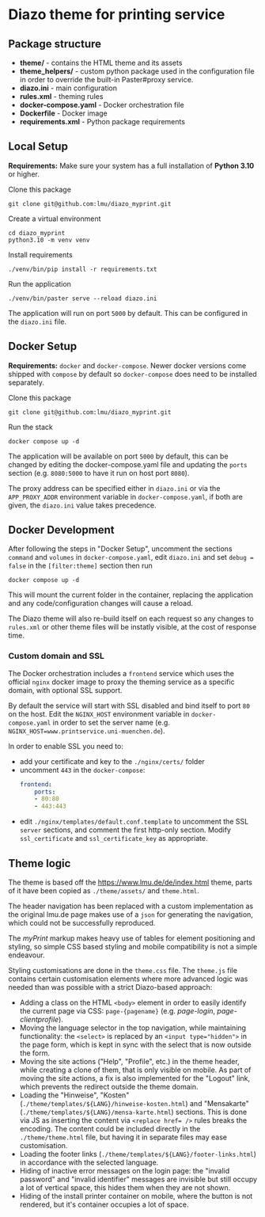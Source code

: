 # Diazo theme for printing service


## Package structure

* **theme/** - contains the HTML theme and its assets
* **theme_helpers/** - custom python package used in the configuration file in order to override the built-in Paster#proxy service.
* **diazo.ini** - main configuration
* **rules.xml** - theming rules
* **docker-compose.yaml** - Docker orchestration file
* **Dockerfile** - Docker image
* **requirements.xml** - Python package requirements

## Local Setup

**Requirements:** Make sure your system has a full installation of **Python 3.10** or higher.

Clone this package

```shell
git clone git@github.com:lmu/diazo_myprint.git
```

Create a virtual environment

```shell
cd diazo_myprint
python3.10 -m venv venv
```

Install requirements

```shell
./venv/bin/pip install -r requirements.txt
```


Run the application

```shell
./venv/bin/paster serve --reload diazo.ini
```

The application will run on port `5000` by default. This can be configured in the `diazo.ini` file.

## Docker Setup

**Requirements:** `docker` and `docker-compose`. Newer docker versions come shipped with `compose` by default so `docker-compose` does need to be installed separately.

Clone this package

```shell
git clone git@github.com:lmu/diazo_myprint.git
```

Run the stack

```shell
docker compose up -d
```

The application will be available on port `5000` by default, this can be changed by editing the docker-compose.yaml file and updating the `ports` section (e.g. `8080:5000` to have it run on host port `8080`).

The proxy address can be specified either in `diazo.ini` or via the `APP_PROXY_ADDR` environment variable in `docker-compose.yaml`, if both are given, the `diazo.ini` value takes precedence.

## Docker Development

After following the steps in "Docker Setup", uncomment the sections `command` and `volumes` in `docker-compose.yaml`, edit `diazo.ini` and set `debug = false` in the `[filter:theme]` section then run 

```shell
docker compose up -d
```

This will mount the current folder in the container, replacing the application and any code/configuration changes will cause a reload. 

The Diazo theme will also re-build itself on each request so any changes to `rules.xml` or other theme files will be instatly visible, at the cost of response time.

### Custom domain and SSL

The Docker orchestration includes a `frontend` service which uses the official `nginx` docker image to proxy the theming service as a specific domain, with optional SSL support. 

By default the service will start with SSL disabled and bind itself to port `80` on the host. Edit the `NGINX_HOST` environment variable in `docker-compose.yaml` in order to set the server name (e.g. `NGINX_HOST=www.printservice.uni-muenchen.de`).

In order to enable SSL you need to:
* add your certificate and key to the `./nginx/certs/` folder
* uncomment `443` in the `docker-compose`:
    ```yaml
    frontend:
        ports:
        - 80:80
        - 443:443
    ```
* edit `./nginx/templates/default.conf.template` to uncomment the SSL `server` sections, and comment the first http-only section. Modify `ssl_certificate` and `ssl_certificate_key` as appropriate.
## Theme logic

The theme is based off the https://www.lmu.de/de/index.html theme, parts of it have been copied as `./theme/assets/` and `theme.html`.

The header navigation has been replaced with a custom implementation as the original lmu.de page makes use of a `json` for generating the navigation, which could not be successfully reproduced.

The *myPrint* markup makes heavy use of tables for element positioning and styling, so simple CSS based styling and mobile compatibility is not a simple endeavour.

Styling customisations are done in the `theme.css` file. The `theme.js` file contains certain customisation elements where more advanced logic was needed than was possible with a strict Diazo-based approach:

* Adding a class on the HTML `<body>` element in order to easily identify the current page via CSS: `page-{pagename}` (e.g. *page-login*, *page-clientprofile*).
* Moving the language selector in the top navigation, while maintaining functionality: the `<select>` is replaced by an `<input type="hidden">` in the page form, which is kept in sync with the select that is now outside the form.
* Moving the site actions ("Help", "Profile", etc.) in the theme header, while creating a clone of them, that is only visible on mobile. As part of moving the site actions, a fix is also implemented for the "Logout" link, which prevents the redirect outside the theme domain.
* Loading the "Hinweise", "Kosten" (`./theme/templates/${LANG}/hinweise-kosten.html`) and "Mensakarte" (`./theme/templates/${LANG}/mensa-karte.html`) sections. This is done via JS as inserting the content via `<replace href= />` rules breaks the encoding. The content could be included directly in the `./theme/theme.html` file, but having it in separate files may ease customisation.
* Loading the footer links (`./theme/templates/${LANG}/footer-links.html`) in accordance with the selected language.
* Hiding of inactive error messages on the login page: the "invalid password" and "invalid identifier" messages are invisible but still occupy a lot of vertical space, this hides them when they are not shown.
* Hiding of the install printer container on mobile, where the button is not rendered, but it's container occupies a lot of space.